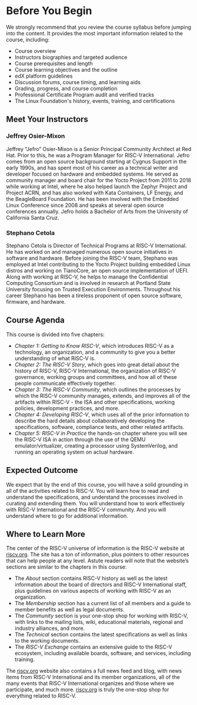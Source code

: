 # Before You Begin
We strongly recommend that you review the course syllabus before jumping into the content. It provides the most important information related to the course, including:
* Course overview
* Instructors biographies and targeted audience
* Course prerequisites and length
* Course learning objectives and the outline
* edX platform guidelines
* Discussion forums, course timing, and learning aids
* Grading, progress, and course completion
* Professional Certificate Program audit and verified tracks
* The Linux Foundation's history, events, training, and certifications

## Meet Your Instructors
### Jeffrey Osier-Mixon
Jeffrey “Jefro” Osier-Mixon is a Senior Principal Community Architect at Red Hat. Prior to this, he was a Program Manager for RISC-V International. Jefro comes from an open source background starting at Cygnus Support in the early 1990s, and has spent most of his career as a technical writer and developer focused on hardware and embedded systems. He served as community manager and board chair for the Yocto Project from 2011 to 2018 while working at Intel, where he also helped launch the Zephyr Project and Project ACRN, and has also worked with Kata Containers, LF Energy, and the BeagleBoard Foundation. He has been involved with the Embedded Linux Conference since 2008 and speaks at several open source conferences annually. Jefro holds a Bachelor of Arts from the University of California Santa Cruz.

### Stephano Cetola
Stephano Cetola is Director of Technical Programs at RISC-V International. He has worked on and managed numerous open source initiatives in software and hardware. Before joining the RISC-V team, Stephano was employed at Intel contributing to the Yocto Project building embedded Linux distros and working on TianoCore, an open source implementation of UEFI. Along with working at RISC-V, he helps to manage the Confidential Computing Consortium and is involved in research at Portland State University focusing on Trusted Execution Environments. Throughout his career Stephano has been a tireless proponent of open source software, firmware, and hardware.

## Course Agenda
This course is divided into five chapters:
* *Chapter 1: Getting to Know RISC-V*, which introduces RISC-V as a technology, an organization, and a community to give you a better understanding of what RISC-V is.
* *Chapter 2: The RISC-V Story*, which goes into great detail about the history of RISC-V, RISC-V International, the organization of RISC-V governance, working groups and committees, and how all of these people communicate effectively together.
* *Chapter 3: The RISC-V Community*, which outlines the processes by which the RISC-V community manages, extends, and improves all of the artifacts within RISC-V - the ISA and other specifications, working policies, development practices, and more.
* *Chapter 4: Developing RISC-V*, which uses all of the prior information to describe the hard details about collaboratively developing the specifications, software, compliance tests, and other related artifacts.
* *Chapter 5: RISC-V in Practice* the hands-on chapter where you will see the RISC-V ISA in action through the use of the QEMU emulator/virtualizer, creating a processor using SystemVerilog, and running an operating system on actual hardware.

## Expected Outcome
We expect that by the end of this course, you will have a solid grounding in all of the activities related to RISC-V. You will learn how to read and understand the specifications, and understand the processes involved in curating and extending them. You will understand how to work effectively with RISC-V International and the RISC-V community. And you will understand where to go for additional information.

## Where to Learn More
The center of the RISC-V universe of information is the RISC-V website at [riscv.org](https://riscv.org/). The site has a ton of information, plus pointers to other resources that can help people at any level. Astute readers will note that the website’s sections are similar to the chapters in this course:
* The *About* section contains RISC-V history as well as the latest information about the board of directors and RISC-V International staff, plus guidelines on various aspects of working with RISC-V as an organization.
* The *Membership* section has a current list of all members and a guide to member benefits as well as legal documents.
* The *Community* section is your one-stop shop for working with RISC-V, with links to the mailing lists, wiki, educational materials, regional and industry alliances, and more.
* The *Technical* section contains the latest specifications as well as links to the working documents.
* The *RISC-V Exchange* contains an extensive guide to the RISC-V ecosystem, including available boards, software, and services, including training.

The [riscv.org](https://riscv.org/) website also contains a full news feed and blog, with news items from RISC-V International and its member organizations, all of the many events that RISC-V International organizes and those where we participate, and much more. [riscv.org](https://riscv.org/) is truly the one-stop shop for everything related to RISC-V.